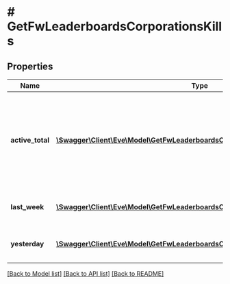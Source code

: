 # # GetFwLeaderboardsCorporationsKills

## Properties

Name | Type | Description | Notes
------------ | ------------- | ------------- | -------------
**active_total** | [**\Swagger\Client\Eve\Model\GetFwLeaderboardsCorporationsActiveTotalActiveTotal[]**](GetFwLeaderboardsCorporationsActiveTotalActiveTotal.md) | Top 10 ranking of corporations active in faction warfare by total kills. A corporation is considered \&quot;active\&quot; if they have participated in faction warfare in the past 14 days |
**last_week** | [**\Swagger\Client\Eve\Model\GetFwLeaderboardsCorporationsLastWeekLastWeek[]**](GetFwLeaderboardsCorporationsLastWeekLastWeek.md) | Top 10 ranking of corporations by kills in the past week |
**yesterday** | [**\Swagger\Client\Eve\Model\GetFwLeaderboardsCorporationsYesterdayYesterday[]**](GetFwLeaderboardsCorporationsYesterdayYesterday.md) | Top 10 ranking of corporations by kills in the past day |

[[Back to Model list]](../../README.md#models) [[Back to API list]](../../README.md#endpoints) [[Back to README]](../../README.md)
